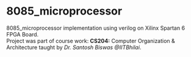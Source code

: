 # 8085_microprocessor
8085_microprocessor implementation using verilog on Xilinx Spartan 6 FPGA Board.\
Project was part of course work: **CS204:** Computer Organization & Architecture taught by *Dr. Santosh Biswas @IITBhilai*.
